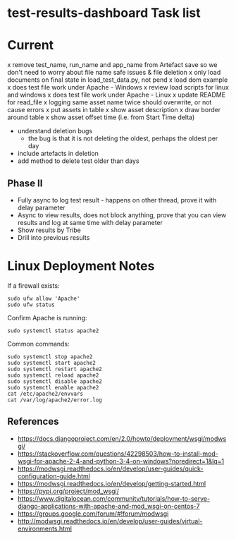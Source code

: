 # test-results-dashboard Task list

# Current
x remove test_name, run_name and app_name from Artefact save so we don't need to worry about file name safe issues & file deletion
x only load documents on final state in load_test_data.py, not pend
x load dom example
x does test file work under Apache - Windows
x review load scripts for linux and windows
x does test file work under Apache - Linux
x update README for read_file
x logging same asset name twice should overwrite, or not cause errors
x put assets in table
x show asset description
x draw border around table
x show asset offset time (i.e. from Start Time delta)
- understand deletion bugs
    - the bug is that it is not deleting the oldest, perhaps the oldest per day
- include artefacts in deletion
- add method to delete test older than days


## Phase II
- Fully async to log test result - happens on other thread, prove it with delay parameter
- Async to view results, does not block anything, prove that you can view results and log at same time with delay parameter
- Show results by Tribe
- Drill into previous results

# Linux Deployment Notes

If a firewall exists:
```
sudo ufw allow 'Apache'
sudo ufw status
```

Confirm Apache is running:
```
sudo systemctl status apache2
```

Common commands:
```
sudo systemctl stop apache2
sudo systemctl start apache2
sudo systemctl restart apache2
sudo systemctl reload apache2
sudo systemctl disable apache2
sudo systemctl enable apache2
cat /etc/apache2/envvars
cat /var/log/apache2/error.log
```

## References
* https://docs.djangoproject.com/en/2.0/howto/deployment/wsgi/modwsgi/
* https://stackoverflow.com/questions/42298503/how-to-install-mod-wsgi-for-apache-2-4-and-python-3-4-on-windows?noredirect=1&lq=1
* https://modwsgi.readthedocs.io/en/develop/user-guides/quick-configuration-guide.html
* https://modwsgi.readthedocs.io/en/develop/getting-started.html
* https://pypi.org/project/mod_wsgi/
* https://www.digitalocean.com/community/tutorials/how-to-serve-django-applications-with-apache-and-mod_wsgi-on-centos-7
* https://groups.google.com/forum/#!forum/modwsgi
* http://modwsgi.readthedocs.io/en/develop/user-guides/virtual-environments.html

